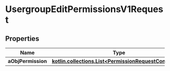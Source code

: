 
# UsergroupEditPermissionsV1Request

## Properties
Name | Type | Description | Notes
------------ | ------------- | ------------- | -------------
**aObjPermission** | [**kotlin.collections.List&lt;PermissionRequestCompound&gt;**](PermissionRequestCompound.md) |  | 



